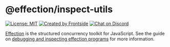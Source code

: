# @effection/inspect-utils
[![License: MIT](https://img.shields.io/badge/License-MIT-yellow.svg)](https://opensource.org/licenses/MIT)
[![Created by Frontside](https://img.shields.io/badge/created%20by-frontside-26abe8.svg)](https://frontside.com)
[![Chat on Discord](https://img.shields.io/discord/700803887132704931?Label=Discord)](https://discord.gg/Ug5nWH8a)

[Effection][] is the structured concurrency toolkit for JavaScript. See the
guide on [debugging and inspecting effection programs](https://frontside.com/effection/docs/guides/inspector)
for more information.

[Effection]: https://frontside.com/effection
